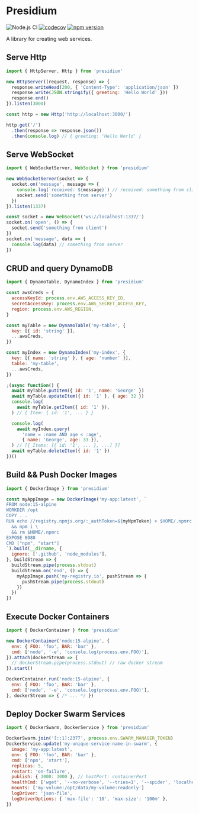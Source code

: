 # Presidium
![Node.js CI](https://github.com/richytong/presidium/workflows/Node.js%20CI/badge.svg?branch=master)
[![codecov](https://codecov.io/gh/richytong/presidium/branch/master/graph/badge.svg)](https://codecov.io/gh/richytong/presidium)
[![npm version](https://img.shields.io/npm/v/presidium.svg?style=flat)](https://www.npmjs.com/package/presidium)

A library for creating web services.

## Serve Http
```javascript
import { HttpServer, Http } from 'presidium'

new HttpServer((request, response) => {
  response.writeHead(200, { 'Content-Type': 'application/json' })
  response.write(JSON.stringify({ greeting: 'Hello World' }))
  response.end()
}).listen(3000)

const http = new Http('http://localhost:3000/')

http.get('/')
  .then(response => response.json())
  .then(console.log) // { greeting: 'Hello World' }
```

## Serve WebSocket
```javascript
import { WebSocketServer, WebSocket } from 'presidium'

new WebSocketServer(socket => {
  socket.on('message', message => {
    console.log(`received: ${message}`) // received: something from client
    socket.send('something from server')
  })
}).listen(1337)

const socket = new WebSocket('ws://localhost:1337/')
socket.on('open', () => {
  socket.send('something from client')
})
socket.on('message', data => {
  console.log(data) // something from server
})
```

## CRUD and query DynamoDB
```javascript
import { DynamoTable, DynamoIndex } from 'presidium'

const awsCreds = {
  accessKeyId: process.env.AWS_ACCESS_KEY_ID,
  secretAccessKey: process.env.AWS_SECRET_ACCESS_KEY,
  region: process.env.AWS_REGION,
}

const myTable = new DynamoTable('my-table', {
  key: [{ id: 'string' }],
  ...awsCreds,
})

const myIndex = new DynamoIndex('my-index', {
  key: [{ name: 'string' }, { age: 'number' }],
  table: 'my-table',
  ...awsCreds,
})

;(async function() {
  await myTable.putItem({ id: '1', name: 'George' })
  await myTable.updateItem({ id: '1' }, { age: 32 })
  console.log(
    await myTable.getItem({ id: '1' }),
  ) // { Item: { id: '1', ... } }

  console.log(
    await myIndex.query(
      'name = :name AND age < :age',
      { name: 'George', age: 33 }),
  ) // [{ Items: [{ id: '1', ... }, ...] }]
  await myTable.deleteItem({ id: '1' })
})()
```

## Build && Push Docker Images
```javascript
import { DockerImage } from 'presidium'

const myAppImage = new DockerImage('my-app:latest', `
FROM node:15-alpine
WORKDIR /opt
COPY . .
RUN echo //registry.npmjs.org/:_authToken=${myNpmToken} > $HOME/.npmrc \
  && npm i \
  && rm $HOME/.npmrc
EXPOSE 8080
CMD ["npm", "start"]
`).build(__dirname, {
  ignore: ['.github', 'node_modules'],
}, buildStream => {
  buildStream.pipe(process.stdout)
  buildStream.on('end', () => {
    myAppImage.push('my-registry.io', pushStream => {
      pushStream.pipe(process.stdout)
    })
  })
})
```

## Execute Docker Containers
```javascript
import { DockerContainer } from 'presidium'

new DockerContainer('node:15-alpine', {
  env: { FOO: 'foo', BAR: 'bar' },
  cmd: ['node', '-e', 'console.log(process.env.FOO)'],
}).attach(dockerStream => {
  // dockerStream.pipe(process.stdout) // raw docker stream
}).start()

DockerContainer.run('node:15-alpine', {
  env: { FOO: 'foo', BAR: 'bar' },
  cmd: ['node', '-e', 'console.log(process.env.FOO)'],
}, dockerStream => { /* ... */ })
```

## Deploy Docker Swarm Services
```javascript
import { DockerSwarm, DockerService } from 'presidium'

DockerSwarm.join('[::1]:2377', process.env.SWARM_MANAGER_TOKEN)
DockerService.update('my-unique-service-name-in-swarm', {
  image: 'my-app:latest',
  env: { FOO: 'foo', BAR: 'bar' },
  cmd: ['npm', 'start'],
  replicas: 5,
  restart: 'on-failure',
  publish: { 3000: 3000 }, // hostPort: containerPort
  healthCmd: ['wget', '--no-verbose', '--tries=1', '--spider', 'localhost:3000'],
  mounts: ['my-volume:/opt/data/my-volume:readonly']
  logDriver: 'json-file',
  logDriverOptions: { 'max-file': '10', 'max-size': '100m' },
})
```
